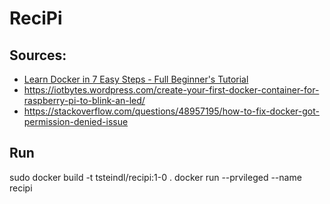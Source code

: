 # ReciPi
## Sources:
- [Learn Docker in 7 Easy Steps - Full Beginner's Tutorial](https://www.youtube.com/watch?v=gAkwW2tuIqE)
- https://iotbytes.wordpress.com/create-your-first-docker-container-for-raspberry-pi-to-blink-an-led/
- https://stackoverflow.com/questions/48957195/how-to-fix-docker-got-permission-denied-issue
## Run
sudo docker build -t tsteindl/recipi:1-0 .
docker run --prvileged --name recipi